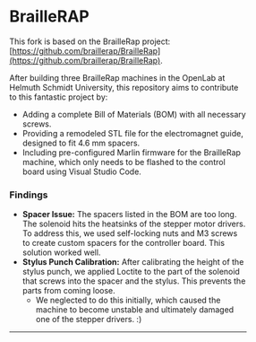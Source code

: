 <figure> 
 
 # BrailleRAP
 This fork is based on the BrailleRap project: [https://github.com/braillerap/BrailleRap](https://github.com/braillerap/BrailleRap).

After building three BrailleRap machines in the OpenLab at Helmuth Schmidt University, this repository aims to contribute to this fantastic project by:  
- Adding a complete Bill of Materials (BOM) with all necessary screws.  
- Providing a remodeled STL file for the electromagnet guide, designed to fit 4.6 mm spacers.  
- Including pre-configured Marlin firmware for the BrailleRap machine, which only needs to be flashed to the control board using Visual Studio Code.

### Findings
- **Spacer Issue:** The spacers listed in the BOM are too long. The solenoid hits the heatsinks of the stepper motor drivers. To address this, we used self-locking nuts and M3 screws to create custom spacers for the controller board. This solution worked well.  
- **Stylus Punch Calibration:** After calibrating the height of the stylus punch, we applied Loctite to the part of the solenoid that screws into the spacer and the stylus. This prevents the parts from coming loose.  
  - We neglected to do this initially, which caused the machine to become unstable and ultimately damaged one of the stepper drivers.
:)
---
